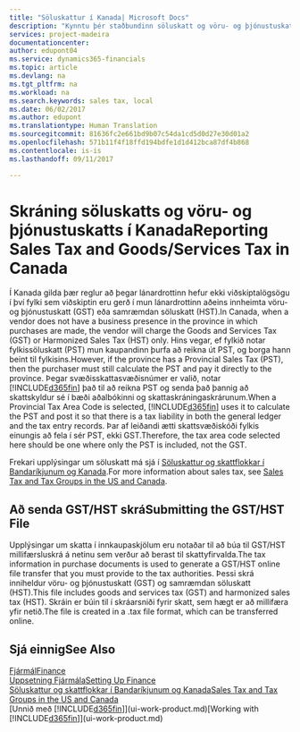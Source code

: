 ```yaml
---
title: "Söluskattur í Kanada| Microsoft Docs"
description: "Kynntu þér staðbundinn söluskatt og vöru- og þjónustuskatt í Kanada"
services: project-madeira
documentationcenter: 
author: edupont04
ms.service: dynamics365-financials
ms.topic: article
ms.devlang: na
ms.tgt_pltfrm: na
ms.workload: na
ms.search.keywords: sales tax, local
ms.date: 06/02/2017
ms.author: edupont
ms.translationtype: Human Translation
ms.sourcegitcommit: 81636fc2e661bd9b07c54da1cd5d0d27e30d01a2
ms.openlocfilehash: 571b11f4f18ffd194bdfe1d1d412bca87df4b868
ms.contentlocale: is-is
ms.lasthandoff: 09/11/2017

---
```

# <a name="reporting-sales-tax-and-goodsservices-tax-in-canada"></a><span data-ttu-id="f8107-103">Skráning söluskatts og vöru- og þjónustuskatts í Kanada</span><span class="sxs-lookup"><span data-stu-id="f8107-103">Reporting Sales Tax and Goods/Services Tax in Canada</span></span>
<span data-ttu-id="f8107-104">Í Kanada gilda þær reglur að þegar lánardrottinn hefur ekki viðskiptalögsögu í því fylki sem viðskiptin eru gerð í mun lánardrottinn aðeins innheimta vöru- og þjónustuskatt (GST) eða samræmdan söluskatt (HST).</span><span class="sxs-lookup"><span data-stu-id="f8107-104">In Canada, when a vendor does not have a business presence in the province in which purchases are made, the vendor will charge the Goods and Services Tax (GST) or Harmonized Sales Tax (HST) only.</span></span> <span data-ttu-id="f8107-105">Hins vegar, ef fylkið notar fylkissöluskatt (PST) mun kaupandinn þurfa að reikna út PST, og borga hann beint til fylkisins.</span><span class="sxs-lookup"><span data-stu-id="f8107-105">However, if the province has a Provincial Sales Tax (PST), then the purchaser must still calculate the PST and pay it directly to the province.</span></span> <span data-ttu-id="f8107-106">Þegar svæðisskattasvæðisnúmer er valið, notar [!INCLUDE[d365fin](includes/d365fin_md.md)] það til að reikna PST og senda það þannig að skattskyldur sé í bæði aðalbókinni og skattaskráningaskrárunum.</span><span class="sxs-lookup"><span data-stu-id="f8107-106">When a Provincial Tax Area Code is selected, [!INCLUDE[d365fin](includes/d365fin_md.md)] uses it to calculate the PST and post it so that there is a tax liability in both the general ledger and the tax entry records.</span></span> <span data-ttu-id="f8107-107">Þar af leiðandi ætti skattsvæðiskóði fylkis einungis að fela í sér PST, ekki GST.</span><span class="sxs-lookup"><span data-stu-id="f8107-107">Therefore, the tax area code selected here should be one where only the PST is included, not the GST.</span></span>  

<span data-ttu-id="f8107-108">Frekari upplýsingar um söluskatt má sjá í [Söluskattur og skattflokkar í Bandaríkjunum og Kanada](us-finance-sales-tax.md).</span><span class="sxs-lookup"><span data-stu-id="f8107-108">For more information about sales tax, see [Sales Tax and Tax Groups in the US and Canada](us-finance-sales-tax.md).</span></span>  

## <a name="submitting-the-gsthst-file"></a><span data-ttu-id="f8107-109">Að senda GST/HST skrá</span><span class="sxs-lookup"><span data-stu-id="f8107-109">Submitting the GST/HST File</span></span>
<span data-ttu-id="f8107-110">Upplýsingar um skatta í innkaupaskjölum eru notaðar til að búa til GST/HST millifærsluskrá á netinu sem verður að berast til skattyfirvalda.</span><span class="sxs-lookup"><span data-stu-id="f8107-110">The tax information in purchase documents is used to generate a GST/HST online file transfer that you must provide to the tax authorities.</span></span> <span data-ttu-id="f8107-111">Þessi skrá inniheldur vöru- og þjónustuskatt (GST) og samræmdan söluskatt (HST).</span><span class="sxs-lookup"><span data-stu-id="f8107-111">This file includes goods and services tax (GST) and harmonized sales tax (HST).</span></span> <span data-ttu-id="f8107-112">Skráin er búin til í skráarsniði fyrir skatt, sem hægt er að millifæra yfir netið.</span><span class="sxs-lookup"><span data-stu-id="f8107-112">The file is created in a .tax file format, which can be transferred online.</span></span>  

## <a name="see-also"></a><span data-ttu-id="f8107-113">Sjá einnig</span><span class="sxs-lookup"><span data-stu-id="f8107-113">See Also</span></span>
[<span data-ttu-id="f8107-114">Fjármál</span><span class="sxs-lookup"><span data-stu-id="f8107-114">Finance</span></span>](finance.md)  
[<span data-ttu-id="f8107-115">Uppsetning Fjármála</span><span class="sxs-lookup"><span data-stu-id="f8107-115">Setting Up Finance</span></span>](finance-setup-finance.md)  
[<span data-ttu-id="f8107-116">Söluskattur og skattflokkar í Bandaríkjunum og Kanada</span><span class="sxs-lookup"><span data-stu-id="f8107-116">Sales Tax and Tax Groups in the US and Canada</span></span>](us-finance-sales-tax.md)  
<span data-ttu-id="f8107-117">[Unnið með [!INCLUDE[d365fin](includes/d365fin_md.md)]](ui-work-product.md)</span><span class="sxs-lookup"><span data-stu-id="f8107-117">[Working with [!INCLUDE[d365fin](includes/d365fin_md.md)]](ui-work-product.md)</span></span>


